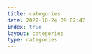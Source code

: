 ```yaml
---
title: categories
date: 2022-10-24 09:02:47
index: true
layout: categories
type: categories
---
```

